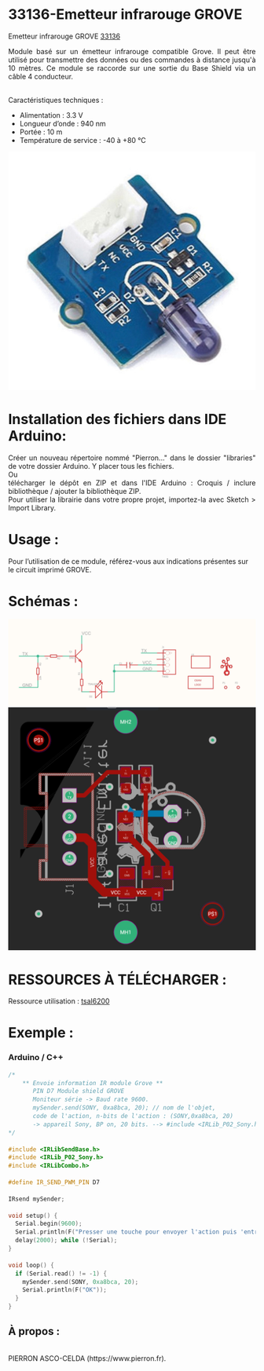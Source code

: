 # 33136-Emetteur infrarouge GROVE

Emetteur infrarouge GROVE [33136](https://www.pierron.fr/interface-arduino-uno-5973.html)

<div style="text-align: justify">Module basé sur un émetteur infrarouge compatible Grove. Il peut être utilisé pour transmettre des données ou des commandes à distance jusqu'à 10 mètres. Ce module se raccorde sur une sortie du Base Shield via un câble 4 conducteur.</div>
<br>

Caractéristiques techniques :
- Alimentation : 3.3 V
- Longueur d’onde : 940 nm
- Portée : 10 m
- Température de service : -40 à +80 °C

![L-33136](/img/L-33136.jpg)

# Installation des fichiers dans IDE Arduino:
<div style="text-align: justify">Créer un nouveau répertoire nommé "Pierron..." dans le dossier "libraries" de votre dossier Arduino.
Y placer tous les fichiers.</div>
Ou
<div style="text-align: justify">télécharger le dépôt en ZIP et dans l'IDE Arduino : Croquis / inclure bibliothèque / ajouter la bibliothèque ZIP.</div>

<div style="text-align: justify">Pour utiliser la librairie dans votre propre projet, importez-la avec  Sketch > Import Library.</div>

# Usage :
Pour l’utilisation de ce module, référez-vous aux indications présentes sur le circuit imprimé GROVE.

# Schémas :

![SCH-33136](/img/SCH-33136.jpg)
![BRD-33136](/img/BRD-33136.jpg)

# RESSOURCES À TÉLÉCHARGER :

Ressource utilisation : [tsal6200](https://github.com/pierron-asco-celda/33162-Capteur_Couleur_GROVE/blob/main/src/Datasheet_TCS3472.pdf)

# Exemple :
### Arduino / C++
```cpp
/*
    ** Envoie information IR module Grove **
       PIN D7 Module shield GROVE
       Moniteur série -> Baud rate 9600.
       mySender.send(SONY, 0xa8bca, 20); // nom de l'objet, 
       code de l'action, n-bits de l'action : (SONY,0xa8bca, 20)
       -> appareil Sony, BP on, 20 bits. --> #include <IRLib_P02_Sony.h>
*/

#include <IRLibSendBase.h>
#include <IRLib_P02_Sony.h>
#include <IRLibCombo.h>

#define IR_SEND_PWM_PIN D7

IRsend mySender;

void setup() {
  Serial.begin(9600);
  Serial.println(F("Presser une touche pour envoyer l'action puis 'entrer'. "));
  delay(2000); while (!Serial);
}

void loop() {
  if (Serial.read() != -1) {
    mySender.send(SONY, 0xa8bca, 20);
    Serial.println(F("OK"));
  }
}
```
## À propos :
<br>
PIERRON ASCO-CELDA (https://www.pierron.fr).